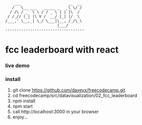         ___                     __  __
       /   \__ ___   _____ _   _\ \/ /
      / /\ / _` \ \ / / _ \ | | |\  /
     / /_// (_| |\ V /  __/ |_| |/  \
    /___,' \__,_| \_/ \___|\__, /_/\_\
                           |___/      
    -----------------------------------

# fcc leaderboard with react

### live demo


### install
1. git clone https://github.com/daveyx/freecodecamp.git
2. cd freecodecamp/src/datavisualization/02_fcc_leaderboard
3. npm install
4. npm start
5. call http://localhost:3000 in your browser
6. enjoy...
